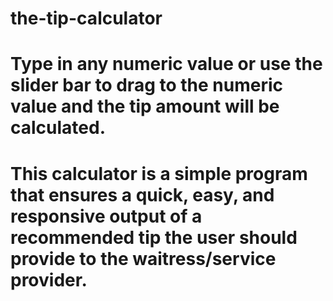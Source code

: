 # the-tip-calculator
# Type in any numeric value or use the slider bar to drag to the numeric value and the tip amount will be calculated.

# This calculator is a simple program that ensures a quick, easy, and responsive output of a recommended tip the user should provide to the waitress/service provider.
